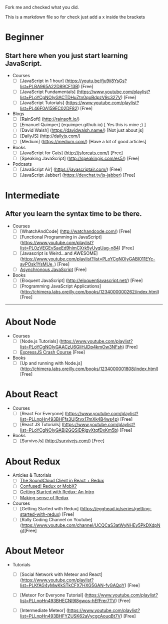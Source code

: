 Fork me and checked what you did.

This is a markdown file so for check just add a x inside the brackets

# Beginner

## Start here when you just start learning JavaScript.

- Courses
  - [ ] [JavaScript in 1 hour] (https://youtu.be/fju9ii8YsGs?list=PLBA965A22D89CF13B) [Free]
  - [ ] [JavaScript Fundamentals] (https://www.youtube.com/playlist?list=PLoYCgNOIyGACTDHuZtn0qoBdpzV9c327V) [Free]
  - [ ] [JavaScript Tutorials] (https://www.youtube.com/playlist?list=PL46F0A159EC02DF82) [Free]

- Blogs
  - [ ] [RainSoft] (http://rainsoft.io/)
  - [ ] [Emanuel Quimper] (equimper.github.io) [ Yes this is mine ;) ] 
  - [ ] [David Walsh] (https://davidwalsh.name/) [Not just about js]
  - [ ] [DailyJS] (http://dailyjs.com/)
  - [ ] [Medium] (https://medium.com/) [Have a lot of good articles]

- Books
  - [ ] [JavaScript for Cats] (http://jsforcats.com/) [Free]
  - [ ] [Speaking JavaScript] (http://speakingjs.com/es5/) [Free]

- Podcasts
  - [ ] [JavaScript Air] (https://javascriptair.com/) [Free]
  - [ ] [JavaScript Jabber] (https://devchat.tv/js-jabber) [Free]

# Intermediate

## After you learn the syntax time to be there.

- Courses 
  - [ ] [WhatchAndCode] (http://watchandcode.com/) [Free]
  - [ ] [Functional Programming in JavaScript] (https://www.youtube.com/playlist?list=PL0zVEGEvSaeEd9hlmCXrk5yUyqUag-n84) [Free]
  - [ ] [Javascript is Weird...and AWESOME] (https://www.youtube.com/playlist?list=PLoYCgNOIyGABI011EYc-avPOsk1YsMUe_) [Free]
  - [ ] [Asynchronous JavaScript](https://www.youtube.com/playlist?list=PL4cUxeGkcC9jAhrjtZ9U93UMIhnCc44MH) [Free]
 
- Books
  - [ ] [Eloquent JavaScript] (http://eloquentjavascript.net/) [Free]
  - [ ] [Programming JavaScript Applications] (http://chimera.labs.oreilly.com/books/1234000000262/index.html) [Free]
 
 ---
 
# About Node
  - Courses
    - [ ] [Node.js Tutorials] (https://www.youtube.com/playlist?list=PLoYCgNOIyGAACzU6GliHJDp4kmOw3NFsh) [Free]
    - [ ] [ExpressJS Crash Course](https://www.youtube.com/watch?v=gnsO8-xJ8rs&list=WL&index=8) [Free]
  - Books
    - [ ] [Up and running with Node.js] (http://chimera.labs.oreilly.com/books/1234000001808/index.html) [Free]

# About React
  - Courses
    - [ ] [React For Everyone] (https://www.youtube.com/playlist?list=PLLnpHn493BHFfs3Uj5tvx17mXk4B4ws4p) [Free]
    - [ ] [React JS Tutorials] (https://www.youtube.com/playlist?list=PLoYCgNOIyGABj2GQSlDRjgvXtqfDxKm5b) [Free]
  
  - Books
    - [ ] [SurviveJs] (http://survivejs.com/) [Free]
  
# About Redux
  - Articles & Tutorials
    - [ ] [The SoundCloud Client in React + Redux](http://www.robinwieruch.de/the-soundcloud-client-in-react-redux/)  
    - [ ] [Confused! Redux or MobX?](https://www.reddit.com/r/reactjs/comments/4npzq5/confused_redux_or_mobx/)
    - [ ] [Getting Started with Redux: An Intro](https://scotch.io/bar-talk/getting-started-with-redux-an-intro)
    - [ ] [Making sense of Redux](https://medium.freecodecamp.com/why-redux-makes-sense-to-me-and-how-i-conceptualize-it-c8a3a9db15ca#.70bavgpl1)

  - Courses
    - [ ] [Getting Started with Redux] (https://egghead.io/series/getting-started-with-redux) [Free]
    - [ ] [Rally Coding Channel on Youtube] (https://www.youtube.com/channel/UCQCaS3atWyNHEy5PkDXdpNg)[Free]
  
# About Meteor
  - Tutorials
    - [ ] [Social Network with Meteor and React] (https://www.youtube.com/playlist?list=PLKfAG4yMwKkSTkCFX7HXG5GAN-fvGAQqY) [Free]
    - [ ] [Meteor For Everyone Tutorial] (https://www.youtube.com/playlist?list=PLLnpHn493BHECNl9I8gwos-hEfFrer7TV) [Free]
    - [ ] [Intermediate Meteor] (https://www.youtube.com/playlist?list=PLLnpHn493BHFYZUSK62aVycgcAouqBt7V) [Free]

